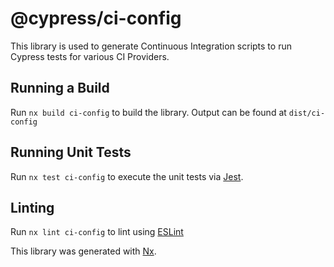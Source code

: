 # @cypress/ci-config

This library is used to generate Continuous Integration scripts to run Cypress tests for various CI Providers.

## Running a Build

Run `nx build ci-config` to build the library. Output can be found at `dist/ci-config`

## Running Unit Tests

Run `nx test ci-config` to execute the unit tests via [Jest](https://jestjs.io).

## Linting

Run `nx lint ci-config` to lint using [ESLint](https://nx.dev/recipe/eslint)


This library was generated with [Nx](https://nx.dev).